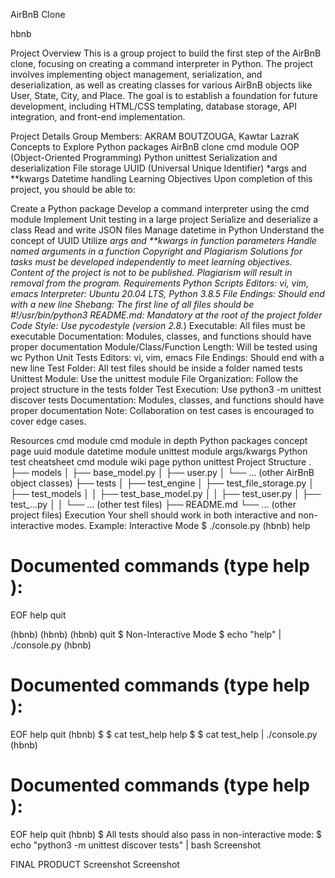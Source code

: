 AirBnB Clone 

hbnb

Project Overview
This is a group project to build the first step of the AirBnB clone, focusing on creating a command interpreter in Python. The project involves implementing object management, serialization, and deserialization, as well as creating classes for various AirBnB objects like User, State, City, and Place. The goal is to establish a foundation for future development, including HTML/CSS templating, database storage, API integration, and front-end implementation.

Project Details
Group Members: AKRAM BOUTZOUGA, Kawtar LazraK
Concepts to Explore
Python packages
AirBnB clone
cmd module
OOP (Object-Oriented Programming)
Python unittest
Serialization and deserialization
File storage
UUID (Universal Unique Identifier)
*args and **kwargs
Datetime handling
Learning Objectives
Upon completion of this project, you should be able to:

Create a Python package
Develop a command interpreter using the cmd module
Implement Unit testing in a large project
Serialize and deserialize a class
Read and write JSON files
Manage datetime in Python
Understand the concept of UUID
Utilize *args and **kwargs in function parameters
Handle named arguments in a function
Copyright and Plagiarism
Solutions for tasks must be developed independently to meet learning objectives.
Content of the project is not to be published.
Plagiarism will result in removal from the program.
Requirements
Python Scripts
Editors: vi, vim, emacs
Interpreter: Ubuntu 20.04 LTS, Python 3.8.5
File Endings: Should end with a new line
Shebang: The first line of all files should be #!/usr/bin/python3
README.md: Mandatory at the root of the project folder
Code Style: Use pycodestyle (version 2.8.*)
Executable: All files must be executable
Documentation: Modules, classes, and functions should have proper documentation
Module/Class/Function Length: Will be tested using wc
Python Unit Tests
Editors: vi, vim, emacs
File Endings: Should end with a new line
Test Folder: All test files should be inside a folder named tests
Unittest Module: Use the unittest module
File Organization: Follow the project structure in the tests folder
Test Execution: Use python3 -m unittest discover tests
Documentation: Modules, classes, and functions should have proper documentation
Note: Collaboration on test cases is encouraged to cover edge cases.

Resources
cmd module
cmd module in depth
Python packages concept page
uuid module
datetime module
unittest module
args/kwargs
Python test cheatsheet
cmd module wiki page
python unittest
Project Structure
.
├── models
│   ├── base_model.py
│   ├── user.py
│   └── ... (other AirBnB object classes)
├── tests
│   ├── test_engine 
│       ├── test_file_storage.py
│   ├── test_models
│   │   ├── test_base_model.py
│   │   ├── test_user.py
    │   ├── test_...py 
│   │   └── ... (other test files)
├── README.md
└── ... (other project files)
Execution
Your shell should work in both interactive and non-interactive modes. Example:
Interactive Mode
$ ./console.py
(hbnb) help

Documented commands (type help <topic>):
========================================
EOF  help  quit

(hbnb) 
(hbnb) 
(hbnb) quit
$
Non-Interactive Mode
$ echo "help" | ./console.py
(hbnb)

Documented commands (type help <topic>):
========================================
EOF  help  quit
(hbnb) 
$
$ cat test_help
help
$
$ cat test_help | ./console.py
(hbnb)

Documented commands (type help <topic>):
========================================
EOF  help  quit
(hbnb) 
$
All tests should also pass in non-interactive mode:
$ echo "python3 -m unittest discover tests" | bash
Screenshot

FINAL PRODUCT
Screenshot Screenshot